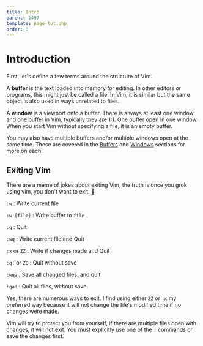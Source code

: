 ```yaml
---
title: Intro
parent: 1497
template: page-tut.php
order: 0
---
```


# Introduction

First, let's define a few terms around the structure of Vim.

A **buffer** is the text loaded into memory for editing. In other editors or programs, this might just be called a file. In Vim, it is similar but the same object is also used in ways unrelated to files.

A **window** is a viewport onto a buffer. There is always at least one window and one buffer in Vim, typically they are 1:1. One buffer open in one window. When you start Vim without specifying a file, it is an empty buffer.

You may also have multiple buffers and/or multiple windows open at the same time. These are covered in the [Buffers](/working-with-vim/buffers/) and [Windows](/working-with-vim/windows/) sections for more on each.

## Exiting Vim

There are a meme of jokes about exiting Vim, the truth is once you grok using vim, you don't want to exit. 🙂

`:w`
: Write current file

`:w [file]`
: Write buffer to `file`

`:q`
: Quit

`:wq`
: Write current file and Quit

`:x` or `ZZ`
: Write if changes made and Quit

`:q!` or `ZQ`
: Quit without save

`:wqa`
: Save all changed files, and quit

`:qa!`
: Quit all files, without save

Yes, there are numerous ways to exit. I find using either `ZZ` or `:x` my preferred way because it will not change the file's modified time if no changes were made.

Vim will try to protect you from yourself, if there are multiple files open with changes, it will not exit. You must explicitly use one of the `!` commands or save the changes first.

